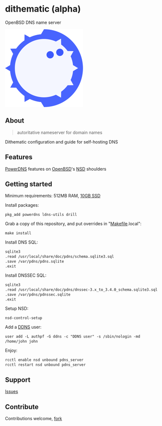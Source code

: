 # dithematic (alpha)

OpenBSD DNS name server

![Dithematic Logo](src/usr/local/share/doc/dithematic/dithematic-256x256.png)

## About
> autoritative nameserver for domain names

Dithematic configuration and guide for self-hosting DNS

## Features

[PowerDNS](https://www.powerdns.com/) features on [OpenBSD](https://github.com/openbsd/src/tree/master/usr.sbin/nsd)'s [NSD](https://man.openbsd.org/nsd.conf) shoulders

## Getting started

Minimum requirements: 512MB RAM, [10GB SSD](src/usr/local/share/doc/dithematic/disklabel)

Install packages:
```console
pkg_add powerdns ldns-utils drill
```

Grab a copy of this repository, and put overrides in "[Makefile](Makefile).local":
```console
make install
```

Install DNS SQL:
```console
sqlite3
.read /usr/local/share/doc/pdns/schema.sqlite3.sql
.save /var/pdns/pdns.sqlite
.exit
```

Install DNSSEC SQL:
```console
sqlite3
.read /usr/local/share/doc/pdns/dnssec-3.x_to_3.4.0_schema.sqlite3.sql
.save /var/pdns/pdnssec.sqlite
.exit
```

Setup NSD:
```console
nsd-control-setup
```

Add a [DDNS](https://tools.ietf.org/html/rfc2136) user:
```console
user add -L authpf -G ddns -c "DDNS user" -s /sbin/nologin -md /home/john john
```

Enjoy:
```console
rcctl enable nsd unbound pdns_server
rcctl restart nsd unbound pdns_server
```

## Support
[Issues](https://github.com/vedetta-com/dithematic/issues)

## Contribute
Contributions welcome, [fork](https://github.com/vedetta-com/dithematic/fork)

